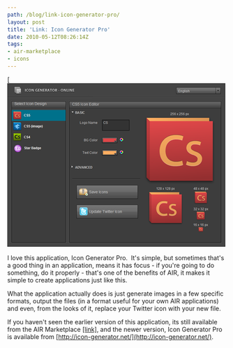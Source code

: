 ```yaml
---
path: /blog/link-icon-generator-pro/
layout: post
title: 'Link: Icon Generator Pro'
date: 2010-05-12T08:26:14Z
tags:
- air-marketplace
- icons
---
```


[![](icon-generator-pro.png)

I love this application, Icon Generator Pro.  It's simple, but sometimes that's a good thing in an application, means it has focus - if you're going to do something, do it properly - that's one of the benefits of AIR, it makes it simple to create applications just like this.

What the application actually does is just generate images in a few specific formats, output the files (in a format useful for your own AIR applications) and even, from the looks of it, replace your Twitter icon with your new file.

If you haven't seen the earlier version of this application, its still available from the AIR Marketplace [\[link\]](http://www.adobe.com/cfusion/marketplace/index.cfm?event=marketplace.offering&offeringid=10313&marketplaceid=1), and the newer version, Icon Generator Pro is available from [http://icon-generator.net/](http://icon-generator.net/).